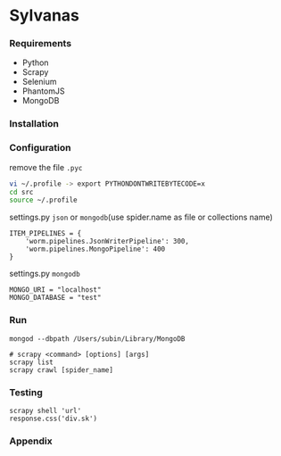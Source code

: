# Sylvanas

### Requirements

- Python
- Scrapy
- Selenium
- PhantomJS
- MongoDB

### Installation

### Configuration

remove the file `.pyc`

```bash
vi ~/.profile -> export PYTHONDONTWRITEBYTECODE=x
cd src
source ~/.profile
```

settings.py `json` or `mongodb`(use spider.name as file or collections name) 

```
ITEM_PIPELINES = {
    'worm.pipelines.JsonWriterPipeline': 300,
    'worm.pipelines.MongoPipeline': 400
}
```

settings.py `mongodb`

```
MONGO_URI = "localhost"
MONGO_DATABASE = "test"
```

### Run

```shell
mongod --dbpath /Users/subin/Library/MongoDB

# scrapy <command> [options] [args]
scrapy list
scrapy crawl [spider_name]
```

### Testing

```
scrapy shell 'url'
response.css('div.sk')
```

### Appendix
